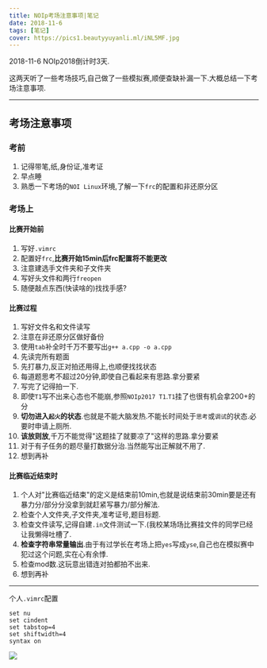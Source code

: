```yaml
---
title: NOIp考场注意事项|笔记
date: 2018-11-6
tags: [笔记]
cover: https://pics1.beautyyuyanli.ml/iNL5MF.jpg
---
```


2018-11-6 NOIp2018倒计时3天.

这两天听了一些考场技巧,自己做了一些模拟赛,顺便查缺补漏一下.大概总结一下考场注意事项.

***

## 考场注意事项

### 考前

1. 记得带笔,纸,身份证,准考证
2. 早点睡
3. 熟悉一下考场的`NOI Linux`环境,了解一下`frc`的配置和非还原分区

### 考场上

#### 比赛开始前

1. 写好`.vimrc`
2. 配置好`frc`,**比赛开始15min后frc配置将不能更改**
3. 注意建选手文件夹和子文件夹
4. 写好头文件和两行`freopen`
5. 随便敲点东西(快读啥的)找找手感?

#### 比赛过程

1. 写好文件名和文件读写
2. 注意在非还原分区做好备份
3. 使用`tab`补全时千万不要写出`g++ a.cpp -o a.cpp`
4. 先读完所有题面
5. 先打暴力,反正对拍还用得上,也顺便找找状态
6. 每道题思考不超过20分钟,即使自己看起来有思路.拿分要紧
7. 写完了记得拍一下.
8. 即使`T1`写不出来心态也不能崩,参照`NOIp2017 T1`.`T1`挂了也很有机会拿200+的分
9. **切勿进入`起火`的状态**.也就是不能大脑发热.不能长时间处于`思考`或`调试`的状态.必要时申请上厕所.
10. **该放则放**,千万不能觉得"这题挂了就要凉了"这样的思路.拿分要紧
11. 对于有子任务的题尽量打数据分治.当然能写出正解就不用了.
12. 想到再补

#### 比赛临近结束时

1. 个人对"比赛临近结束"的定义是结束前10min,也就是说结束前30min要是还有暴力分/部分分没拿到就赶紧写暴力/部分解法.
2. 检查个人文件夹,子文件夹,准考证号,题目标题.
3. 检查文件读写,记得自建`.in`文件测试一下.(我校某场场比赛挂文件的同学已经让我懒得吐槽了.
4. **检查字符串常量输出**.由于有过学长在考场上把`yes`写成`yse`,自己也在模拟赛中犯过这个问题,实在心有余悸.
5. 检查mod数.这玩意出错连对拍都拍不出来.
6. 想到再补

***

个人`.vimrc`配置

```
set nu
set cindent
set tabstop=4
set shiftwidth=4
syntax on
```

![](https://pics1.beautyyuyanli.ml/iNL5MF.jpg)

